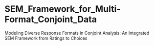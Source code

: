 # SEM_Framework_for_Multi-Format_Conjoint_Data
Modeling Diverse Response Formats in Conjoint Analysis: An Integrated SEM Framework from Ratings to Choices
